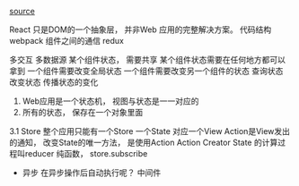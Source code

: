 [source](http://www.ruanyifeng.com/blog/2016/09/redux_tutorial_part_one_basic_usages.html)

React 只是DOM的一个抽象层， 并非Web 应用的完整解决方案。
代码结构  webpack 
组件之间的通信   redux 

多交互  多数据源
某个组件状态， 需要共享
某个组件状态需要在任何地方都可以拿到
一个组件需要改变全局状态
一个组件需要改变另一个组件的状态
查询状态 改变状态  传播状态的变化

1. Web应用是一个状态机， 视图与状态是一一对应的
2. 所有的状态， 保存在一个对象里面

3.1 Store 
  整个应用只能有一个Store
  一个State 对应一个View
  Action是View发出的通知， 
  改变State的唯一方法， 是使用Action
  Action Creator
  State 的计算过程叫reducer
  纯函数， 
  store.subscribe 

- 异步
  在异步操作后自动执行呢？ 中间件
  